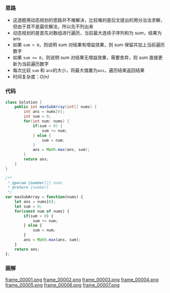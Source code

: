 ### 思路
- 这道题用动态规划的思路并不难解决，比较难的是后文提出的用分治法求解，但由于其不是最优解法，所以先不列出来
- 动态规划的是首先对数组进行遍历，当前最大连续子序列和为 sum，结果为 ans
- 如果 `sum > 0`，则说明 sum 对结果有增益效果，则 sum 保留并加上当前遍历数字
- 如果 `sum <= 0`，则说明 sum 对结果无增益效果，需要舍弃，则 sum 直接更新为当前遍历数字
- 每次比较 `sum` 和 `ans`的大小，将最大值置为`ans`，遍历结束返回结果
- 时间复杂度：*O(n)*

### 代码

```Java []
class Solution {
    public int maxSubArray(int[] nums) {
        int ans = nums[0];
        int sum = 0;
        for(int num: nums) {
            if(sum > 0) {
                sum += num;
            } else {
                sum = num;
            }
            ans = Math.max(ans, sum);
        }
        return ans;
    }
}
```
```JavaScript []
/**
 * @param {number[]} nums
 * @return {number}
 */
var maxSubArray = function(nums) {
    let ans = nums[0];
    let sum = 0;
    for(const num of nums) {
        if(sum > 0) {
            sum += num;
        } else {
            sum = num;
        }
        ans = Math.max(ans, sum);
    }
    return ans;
};
```

### 画解

  [frame_00001.png](https://pic.leetcode-cn.com/5082ef660cbebc30f78132b2a601bc6162e949b5c7db870ed93dadaa239bf186-frame_00001.png)  [frame_00002.png](https://pic.leetcode-cn.com/536396242aa004db7d2f452a4e086f6a6206d34c6e0f5b58afbdd02fd612e483-frame_00002.png)  [frame_00003.png](https://pic.leetcode-cn.com/cc6f2cff9987a15eb89efdde5cc514ad86f7130363b354648bbdd21cda0f0149-frame_00003.png)  [frame_00004.png](https://pic.leetcode-cn.com/bfc0323d803c8e9187a9720fb6090c7d66b36e4f7181079ea2393cf9679b3357-frame_00004.png)  [frame_00005.png](https://pic.leetcode-cn.com/db069750648b466132ea9aa33d11046b96d2bc1e346786ed3c71d54403aad881-frame_00005.png)  [frame_00006.png](https://pic.leetcode-cn.com/8b2decc121da8dc40bf4d9e33ca2725d9817575561d6fe43e78164f495948719-frame_00006.png)  [frame_00007.png](https://pic.leetcode-cn.com/6066aeaab4824c63b924c845611deb73e2cec2da53b4c6dd0eb9769c77323668-frame_00007.png) 
